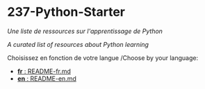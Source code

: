 # 237-Python-Starter

*Une liste de ressources sur l'apprentissage de Python*

*A curated list of resources about Python learning* 

Choisissez en fonction de votre langue /Choose by your language:
- [**fr** : README-fr.md](https://github.com/Sanix-Darker/237-Python-Starter/blob/master/README-fr.md)
- [**en** : README-en.md](https://github.com/Sanix-Darker/237-Python-Starter/blob/master/README-en.md)
